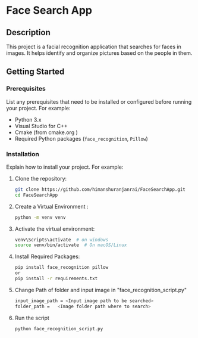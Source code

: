 
# Face Search App

## Description
This project is a facial recognition application that searches for faces in images. It helps identify and organize pictures based on the people in them.

## Getting Started
### Prerequisites
List any prerequisites that need to be installed or configured before running your project. For example:
- Python 3.x
- Visual Studio for C++
- Cmake (from cmake.org )
- Required Python packages (`face_recognition`, `Pillow`)
### Installation
Explain how to install your project. For example:
1. Clone the repository:
   ```bash
   git clone https://github.com/himanshuranjanrai/FaceSearchApp.git
   cd FaceSearchApp
2. Create a Virtual Environment :
   ```bash
   python -m venv venv
3. Activate the virtual environment:
   ```bash
   venv\Scripts\activate  # on windows
   source venv/bin/activate  # On macOS/Linux
4. Install Required Packages:
   ```bash
   pip install face_recognition pillow
   or
   pip install -r requirements.txt
5. Change Path of folder and input image in "face_recognition_script.py"
   ```bash
   input_image_path = <Input image path to be searched>
   folder_path =   <Image folder path where to search>
6. Run the script
   ```bash
   python face_recognition_script.py
